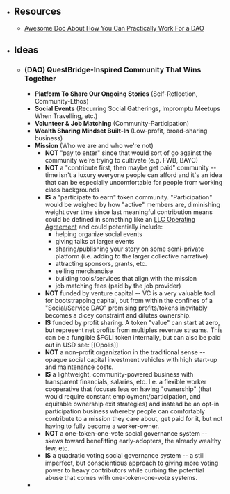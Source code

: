 - ## Resources
    - [Awesome Doc About How You Can Practically Work For a DAO](https://docs.google.com/document/d/1EiZY_6vIHG0gVE-XFdoYhHSMQ5vmnJCptaSuTGkyAGc/edit)
- ## Ideas
    - ### (DAO) QuestBridge-Inspired Community That Wins Together
        - **Platform To Share Our Ongoing Stories** (Self-Reflection, Community-Ethos)
        - **Social Events** (Recurring Social Gatherings, Impromptu Meetups When Travelling, etc.)
        - **Volunteer & Job Matching** (Community-Participation)
        - **Wealth Sharing Mindset Built-In** (Low-profit, broad-sharing business)
        - **Mission** (Who we are and who we're not)
            - **NOT** "pay to enter" since that would sort of go against the community we're trying to cultivate (e.g. FWB, BAYC)
            - **NOT** a "contribute first, then maybe get paid" community -- time isn't a luxury everyone people can afford and it's an idea that can be especially uncomfortable for people from working class backgrounds
            - **IS** a "participate to earn" token community. "Participation" would be weighed by how "active" members are, diminishing weight over time since last meaningful contribution means could be defined in something like an [LLC Operating Agreement](https://www.investopedia.com/terms/l/llc-operating-agreement.asp) and could potentially include: 
                - helping organize social events
                - giving talks at larger events
                - sharing/publishing your story on some semi-private platform (i.e. adding to the larger collective narrative)
                - attracting sponsors, grants, etc.
                - selling merchandise
                - building tools/services that align with the mission
                - job matching fees (paid by the job provider)
            - **NOT** funded by venture capital -- VC is a very valuable tool for bootstrapping capital, but from within the confines of a "Social/Service DAO" promising profits/tokens inevitably becomes a dicey constraint and dilutes ownership.
            - **IS** funded by profit sharing. A token "value" can start at zero, but represent net profits from multiples revenue streams. This can be a fungible $FGLI token internally, but can also be paid out in USD see: [[Opolis]]
            - **NOT** a non-profit organization in the traditional sense -- opaque social capital investment vehicles with high start-up and maintenance costs.
            - **IS** a lightweight, community-powered business with transparent financials, salaries, etc. I.e. a flexible worker cooperative that focuses less on having "ownership" (that would require constant employment/participation, and equitable ownership exit strategies) and instead be an opt-in participation business whereby people can comfortably contribute to a mission they care about, get paid for it, but not having to fully become a worker-owner.
            - **NOT** a one-token-one-vote social governance system -- skews toward benefitting early-adopters, the already wealthy few, etc.
            - **IS** a quadratic voting social governance system -- a still imperfect, but conscientious approach to giving more voting power to heavy contributors while curbing the potential abuse that comes with one-token-one-vote systems.
        - 
